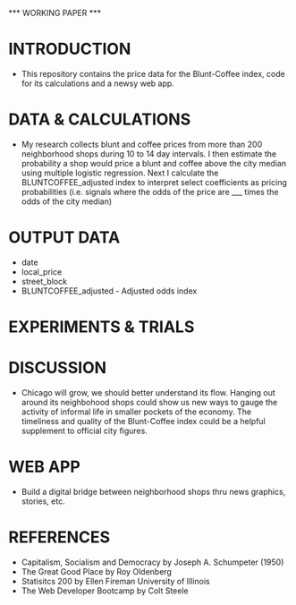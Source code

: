 *** WORKING PAPER ***

# INTRODUCTION

* This repository contains the price data for the Blunt-Coffee index, code for its calculations and a newsy web app. 

# DATA & CALCULATIONS

* My research collects blunt and coffee prices from more than 200 neighborhood shops during 10 to 14 day intervals. I then estimate the probability a shop would price a blunt  and coffee above the city median using multiple logistic regression.  Next I calculate the BLUNTCOFFEE_adjusted index to interpret select coefficients as pricing probabilities (i.e.  signals where the odds of the price are ___ times the odds of the city median)

# OUTPUT DATA 

* date
* local_price
* street_block
* BLUNTCOFFEE_adjusted - Adjusted odds index

# EXPERIMENTS & TRIALS

# DISCUSSION

* Chicago will grow, we should better understand its flow. Hanging out around its neighbohood shops could show us new ways to gauge the activity of informal life in smaller pockets of the economy. The timeliness and quality of the Blunt-Coffee index could be a helpful supplement to official city figures.  

# WEB APP

* Build a digital bridge between neighborhood shops thru news graphics, stories, etc. 

# REFERENCES

* Capitalism, Socialism and Democracy by Joseph A. Schumpeter (1950)
* The Great Good Place by Roy Oldenberg
* Statisitcs 200 by Ellen Fireman University of Illinois
* The Web Developer Bootcamp by Colt Steele

